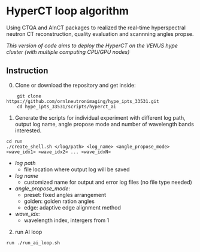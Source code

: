 HyperCT loop algorithm
==========================
Using CTQA and AInCT packages to realized the real-time hyperspectral neutron CT reconstruction, quality evaluation and scannning angles propse.

*This version of code aims to deploy the HyperCT on the VENUS hype cluster (with multiple computing CPU/GPU nodes)*

Instruction 
--------------------------
0. Clone or download the repository and get inside:

```
	git clone https://github.com/ornlneutronimaging/hype_ipts_33531.git 
	cd hype_ipts_33531/scripts/hyperct_ai
```

1. Generate the scripts for individual experiment with different log path, output log name, angle propose mode and number of wavelength bands interested.

```
cd run
./create_shell.sh </log/path> <log_name> <angle_propose_mode> <wave_idx1> <wave_idx2> ... <wave_idxN>
```
- *log path*
    - file location where output log will be saved
- *log name*
    - customized name for output and error log files (no file type needed)
- *angle_propose_mode*: 
    - preset: fixed angles arrangement
    - golden: golden ration angles
    - edge: adaptive edge alignment method
- *wave_idx*:
    - wavelength index, intergers from 1

2. run AI loop 
```
run ./run_ai_loop.sh
```

